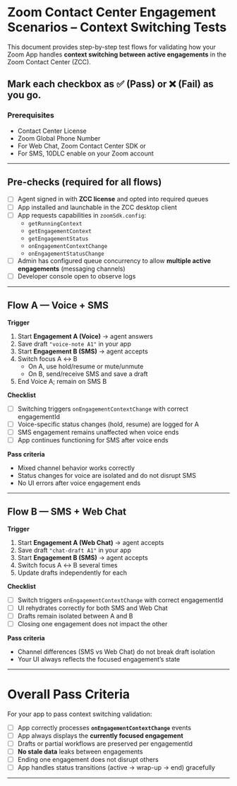 # Zoom Contact Center Engagement Scenarios – Context Switching Tests

This document provides step-by-step test flows for validating how your Zoom App handles **context switching between active engagements** in the Zoom Contact Center (ZCC).  

Mark each checkbox as ✅ (Pass) or ❌ (Fail) as you go.
---
### Prerequisites
* Contact Center License
* Zoom Global Phone Number
* For Web Chat, Zoom Contact Center SDK or
* For SMS, 10DLC enable on your Zoom account 
  
---

## Pre-checks (required for all flows)

- [ ] Agent signed in with **ZCC license** and opted into required queues  
- [ ] App installed and launchable in the ZCC desktop client  
- [ ] App requests capabilities in `zoomSdk.config`:
  - `getRunningContext`
  - `getEngagementContext`
  - `getEngagementStatus`
  - `onEngagementContextChange`
  - `onEngagementStatusChange`  
- [ ] Admin has configured queue concurrency to allow **multiple active engagements** (messaging channels)  
- [ ] Developer console open to observe logs  

---

## Flow A — Voice + SMS

**Trigger**

1. Start **Engagement A (Voice)** → agent answers  
2. Save draft `"voice-note A1"` in your app  
3. Start **Engagement B (SMS)** → agent accepts  
4. Switch focus A ↔ B  
   - On A, use hold/resume or mute/unmute  
   - On B, send/receive SMS and save a draft  
5. End Voice A; remain on SMS B  

**Checklist**

- [ ] Switching triggers `onEngagementContextChange` with correct engagementId  
- [ ] Voice-specific status changes (hold, resume) are logged for A  
- [ ] SMS engagement remains unaffected when voice ends  
- [ ] App continues functioning for SMS after voice ends  

**Pass criteria**

- Mixed channel behavior works correctly  
- Status changes for voice are isolated and do not disrupt SMS  
- No UI errors after voice engagement ends  

---

## Flow B — SMS + Web Chat

**Trigger**

1. Start **Engagement A (Web Chat)** → agent accepts  
2. Save draft `"chat-draft A1"` in your app  
3. Start **Engagement B (SMS)** → agent accepts  
4. Switch focus A ↔ B several times  
5. Update drafts independently for each  

**Checklist**

- [ ] Switch triggers `onEngagementContextChange` with correct engagementId  
- [ ] UI rehydrates correctly for both SMS and Web Chat  
- [ ] Drafts remain isolated between A and B  
- [ ] Closing one engagement does not impact the other  

**Pass criteria**

- Channel differences (SMS vs Web Chat) do not break draft isolation  
- Your UI always reflects the focused engagement’s state  

---

# Overall Pass Criteria

For your app to pass context switching validation:

- [ ] App correctly processes **`onEngagementContextChange`** events  
- [ ] App always displays the **currently focused engagement**  
- [ ] Drafts or partial workflows are preserved per engagementId  
- [ ] **No stale data** leaks between engagements  
- [ ] Ending one engagement does not disrupt others  
- [ ] App handles status transitions (active → wrap-up → end) gracefully  

---
